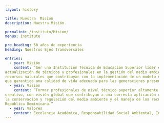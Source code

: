 ```yaml
---
layout: history

title: Nuestra  Misión
description: Nuestra Misión.

permalink: /instituto/Mision/
menus: institute

pre_heading: 50 años de experiencia
heading: Nuestros Ejes Transversales

entries:
  - year: Misión
    content: “Ser una Institución Técnica de Educación Superior líder en la formación, capacitación y
actualización de técnicos y profesionales en la gestión del medio ambiente y en el manejo de los
recursos naturales que contribuyan con la implementación de un modelo de desarrollo sostenible
que garantice una calidad de vida adecuada para las generaciones presentes y futuras.”
  - year: Visión
    content: “Formar profesionales de nivel técnico superior altamente calificados, con espíritu crítico,
creativo, con visión global que contribuyan a una correcta aplicación de una política pública para
la conservación y regulación del medio ambiente y el manejo de los recursos naturales de la
República Dominicana.”
  - year: Valores
    content: Excelencia Académica, Responsabilidad Social Ambiental, Integridad, Equidad .    
---
```

